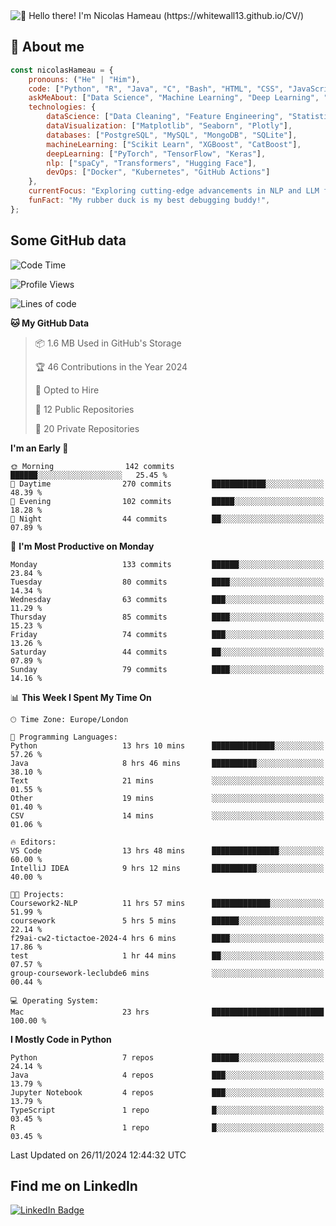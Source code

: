 <img src="assets/intro.gif" alt="👋 Hello there! I'm Nicolas Hameau (https://whitewall13.github.io/CV/)" title="👋 Hello there! I'm Nicolas Hameau"/>

<!---visitors number here--->

## :book: About me

```javascript
const nicolasHameau = {
    pronouns: ("He" | "Him"),
    code: ["Python", "R", "Java", "C", "Bash", "HTML", "CSS", "JavaScript", "PHP", "SQL"],
    askMeAbout: ["Data Science", "Machine Learning", "Deep Learning", "NLP", "LLM", "Computer Vision", "MLOps"],
    technologies: {
        dataScience: ["Data Cleaning", "Feature Engineering", "Statistical Analysis"],
        dataVisualization: ["Matplotlib", "Seaborn", "Plotly"],
        databases: ["PostgreSQL", "MySQL", "MongoDB", "SQLite"],
        machineLearning: ["Scikit Learn", "XGBoost", "CatBoost"],
        deepLearning: ["PyTorch", "TensorFlow", "Keras"],
        nlp: ["spaCy", "Transformers", "Hugging Face"],
        devOps: ["Docker", "Kubernetes", "GitHub Actions"]
    },
    currentFocus: "Exploring cutting-edge advancements in NLP and LLM fine-tuning",
    funFact: "My rubber duck is my best debugging buddy!",
};
```
## Some GitHub data

<!--START_SECTION:waka-->
![Code Time](http://img.shields.io/badge/Code%20Time-48%20hrs%206%20mins-blue)

![Profile Views](http://img.shields.io/badge/Profile%20Views-3-blue)

![Lines of code](https://img.shields.io/badge/From%20Hello%20World%20I%27ve%20Written-6.0%20million%20lines%20of%20code-blue)

**🐱 My GitHub Data** 

> 📦 1.6 MB Used in GitHub's Storage 
 > 
> 🏆 46 Contributions in the Year 2024
 > 
> 💼 Opted to Hire
 > 
> 📜 12 Public Repositories 
 > 
> 🔑 20 Private Repositories 
 > 
**I'm an Early 🐤** 

```text
🌞 Morning                142 commits         ██████░░░░░░░░░░░░░░░░░░░   25.45 % 
🌆 Daytime                270 commits         ████████████░░░░░░░░░░░░░   48.39 % 
🌃 Evening                102 commits         █████░░░░░░░░░░░░░░░░░░░░   18.28 % 
🌙 Night                  44 commits          ██░░░░░░░░░░░░░░░░░░░░░░░   07.89 % 
```
📅 **I'm Most Productive on Monday** 

```text
Monday                   133 commits         ██████░░░░░░░░░░░░░░░░░░░   23.84 % 
Tuesday                  80 commits          ████░░░░░░░░░░░░░░░░░░░░░   14.34 % 
Wednesday                63 commits          ███░░░░░░░░░░░░░░░░░░░░░░   11.29 % 
Thursday                 85 commits          ████░░░░░░░░░░░░░░░░░░░░░   15.23 % 
Friday                   74 commits          ███░░░░░░░░░░░░░░░░░░░░░░   13.26 % 
Saturday                 44 commits          ██░░░░░░░░░░░░░░░░░░░░░░░   07.89 % 
Sunday                   79 commits          ████░░░░░░░░░░░░░░░░░░░░░   14.16 % 
```


📊 **This Week I Spent My Time On** 

```text
🕑︎ Time Zone: Europe/London

💬 Programming Languages: 
Python                   13 hrs 10 mins      ██████████████░░░░░░░░░░░   57.26 % 
Java                     8 hrs 46 mins       ██████████░░░░░░░░░░░░░░░   38.10 % 
Text                     21 mins             ░░░░░░░░░░░░░░░░░░░░░░░░░   01.55 % 
Other                    19 mins             ░░░░░░░░░░░░░░░░░░░░░░░░░   01.40 % 
CSV                      14 mins             ░░░░░░░░░░░░░░░░░░░░░░░░░   01.06 % 

🔥 Editors: 
VS Code                  13 hrs 48 mins      ███████████████░░░░░░░░░░   60.00 % 
IntelliJ IDEA            9 hrs 12 mins       ██████████░░░░░░░░░░░░░░░   40.00 % 

🐱‍💻 Projects: 
Coursework2-NLP          11 hrs 57 mins      █████████████░░░░░░░░░░░░   51.99 % 
coursework               5 hrs 5 mins        ██████░░░░░░░░░░░░░░░░░░░   22.14 % 
f29ai-cw2-tictactoe-2024-4 hrs 6 mins        ████░░░░░░░░░░░░░░░░░░░░░   17.86 % 
test                     1 hr 44 mins        ██░░░░░░░░░░░░░░░░░░░░░░░   07.57 % 
group-coursework-leclubde6 mins              ░░░░░░░░░░░░░░░░░░░░░░░░░   00.44 % 

💻 Operating System: 
Mac                      23 hrs              █████████████████████████   100.00 % 
```

**I Mostly Code in Python** 

```text
Python                   7 repos             ██████░░░░░░░░░░░░░░░░░░░   24.14 % 
Java                     4 repos             ███░░░░░░░░░░░░░░░░░░░░░░   13.79 % 
Jupyter Notebook         4 repos             ███░░░░░░░░░░░░░░░░░░░░░░   13.79 % 
TypeScript               1 repo              █░░░░░░░░░░░░░░░░░░░░░░░░   03.45 % 
R                        1 repo              █░░░░░░░░░░░░░░░░░░░░░░░░   03.45 % 
```




 Last Updated on 26/11/2024 12:44:32 UTC
<!--END_SECTION:waka-->

## Find me on LinkedIn
<div id="badges">
  <a href="https://www.linkedin.com/in/nicolas-hameau-13242002/">
    <img src="https://img.shields.io/badge/LinkedIn-blue?style=for-the-badge&logo=linkedin&logoColor=white" alt="LinkedIn Badge"/>
  </a>
</div>



